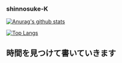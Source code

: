 ### shinnosuke-K
[![Anurag's github stats](https://github-readme-stats.vercel.app/api?username=shinnosuke-K&show_icons=true&theme=algolia&hide=stars,contribs)](https://github.com/anuraghazra/github-readme-stats)

[![Top Langs](https://github-readme-stats.vercel.app/api/top-langs/?username=shinnosuke-K&layout=compact)](https://github.com/anuraghazra/github-readme-stats)
## 時間を見つけて書いていきます
